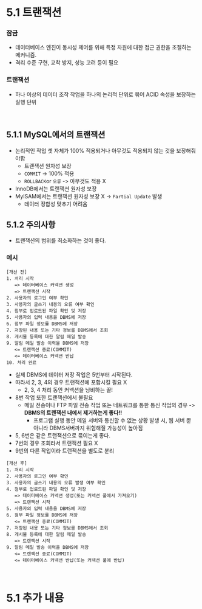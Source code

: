 # 5.1 트랜잭션
### 잠금
- 데이터베이스 엔진이 동시성 제어를 위해 특정 자원에 대한 접근 권한을 조절하는 메커니즘. 
- 격리 수준 구현, 교착 방지, 성능 고려 등이 필요

### 트랜잭션
- 하나 이상의 데이터 조작 작업을 하나의 논리적 단위로 묶어 ACID 속성을 보장하는 실행 단위

<br>

## 5.1.1 MySQL에서의 트랜잭션
- 논리적인 작업 셋 자체가 100% 적용되거나 아무것도 적용되지 않는 것을 보장해줘야함
    - 트랜잭션 원자성 보장
    - `COMMIT` -> 100% 적용
    - `ROLLBACK`or `오류` ->  아무것도 적용 X
- InnoDB에서는 트랜잭션 원자성 보장
- MyISAM에서는 트랜잭션 원자성 보장 X -> `Partial Update` 발생
    - 데이터 정합성 맞추기 어려움

## 5.1.2 주의사항
- 트랜잭션의 범위를 최소화하는 것이 좋다.
### 예시
```
[개선 전]
1. 처리 시작
   => 데이터베이스 커넥션 생성
   => 트랜잭션 시작
2. 사용자의 로그인 여부 확인
3. 사용자의 글쓰기 내용의 오류 여부 확인
4. 첨부로 업로드된 파일 확인 및 저장
5. 사용자의 입력 내용을 DBMS에 저장
6. 첨부 파일 정보를 DBMS에 저장
7. 저장된 내용 또는 기타 정보를 DBMS에서 조회
8. 게시물 등록에 대한 알림 메일 발송
9. 알림 메일 발송 이력을 DBMS에 저장
   <= 트랜잭션 종료(COMMIT)
   <= 데이터베이스 커넥션 반납
10. 처리 완료
```
- 실제 DBMS에 데이터 저장 작업은 5번부터 시작된다.
- 따라서 2, 3, 4의 경우 트랜잭션에 포함시킬 필요 X
    - 2, 3, 4 처리 동안 커넥션을 낭비하는 꼴!
- 8번 작업 또한 트랜잭션에서 불필요
    - 메일 전송이나 FTP 파일 전송 작업 또는 네트워크를 통한 통신 작업의 경우 -> **DBMS의 트랜잭션 내에서 제거하는게 좋다!!**
        - 프로그램 실행 동안 메일 서버와 통신할 수 없는 상황 발생 시, 웹 서버 뿐 아니라 DBMS서버까지 위험해질 가능성이 높아짐
- 5, 6번은 같은 트랜잭션으로 묶이는게 좋다.
- 7번의 경우 조회라서 트랜잭션 필요 X
- 9번의 다른 작업이라 트랜잭션을 별도로 분리

```
[개선 후]
1. 처리 시작
2. 사용자의 로그인 여부 확인
3. 사용자의 글쓰기 내용의 오류 발생 여부 확인
4. 첨부로 업로드된 파일 확인 및 저장
   => 데이터베이스 커넥션 생성(또는 커넥션 풀에서 가져오기)
   => 트랜잭션 시작
5. 사용자의 입력 내용을 DBMS에 저장
6. 첨부 파일 정보를 DBMS에 저장
   <= 트랜잭션 종료(COMMIT)
7. 저장된 내용 또는 기타 정보를 DBMS에서 조회
8. 게시물 등록에 대한 알림 메일 발송
   => 트랜잭션 시작
9. 알림 메일 발송 이력을 DBMS에 저장
   <= 트랜잭션 종료(COMMIT)
   <= 데이터베이스 커넥션 반납(또는 커넥션 풀에 반납)
```

<br>

# 5.1 추가 내용

